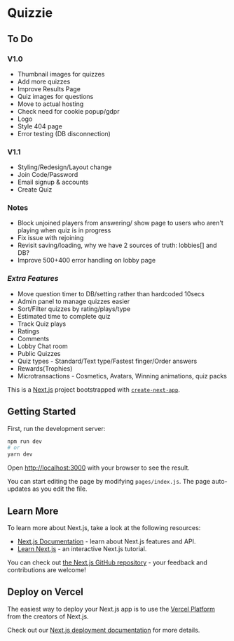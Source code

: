 # Quizzie

## To Do
### V1.0
- Thumbnail images for quizzes
- Add more quizzes
- Improve Results Page
- Quiz images for questions
- Move to actual hosting
- Check need for cookie popup/gdpr
- Logo
- Style 404 page
- Error testing (DB disconnection)

### V1.1
- Styling/Redesign/Layout change
- Join Code/Password
- Email signup & accounts
- Create Quiz

### Notes
- Block unjoined players from answering/ show page to users who aren't playing when quiz is in progress
- Fix issue with rejoining
- Revisit saving/loading, why we have 2 sources of truth: lobbies[] and DB?
- Improve 500+400 error handling on lobby page

### *Extra Features*
- Move question timer to DB/setting rather than hardcoded 10secs
- Admin panel to manage quizzes easier
- Sort/Filter quizzes by rating/plays/type
- Estimated time to complete quiz
- Track Quiz plays
- Ratings
- Comments
- Lobby Chat room
- Public Quizzes
- Quiz types - Standard/Text type/Fastest finger/Order answers
- Rewards(Trophies)
- Microtransactions - Cosmetics, Avatars, Winning animations, quiz packs

This is a [Next.js](https://nextjs.org/) project bootstrapped with [`create-next-app`](https://github.com/vercel/next.js/tree/canary/packages/create-next-app).

## Getting Started

First, run the development server:

```bash
npm run dev
# or
yarn dev
```

Open [http://localhost:3000](http://localhost:3000) with your browser to see the result.

You can start editing the page by modifying `pages/index.js`. The page auto-updates as you edit the file.

## Learn More

To learn more about Next.js, take a look at the following resources:

- [Next.js Documentation](https://nextjs.org/docs) - learn about Next.js features and API.
- [Learn Next.js](https://nextjs.org/learn) - an interactive Next.js tutorial.

You can check out [the Next.js GitHub repository](https://github.com/vercel/next.js/) - your feedback and contributions are welcome!

## Deploy on Vercel

The easiest way to deploy your Next.js app is to use the [Vercel Platform](https://vercel.com/import?utm_medium=default-template&filter=next.js&utm_source=create-next-app&utm_campaign=create-next-app-readme) from the creators of Next.js.

Check out our [Next.js deployment documentation](https://nextjs.org/docs/deployment) for more details.
